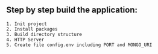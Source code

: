 #

## Step by step build the application:

    1. Init project 
    2. Install packages
    3. Build directory structure
    4. HTTP Server 
    5. Create file config.env including PORT and MONGO_URI 


    